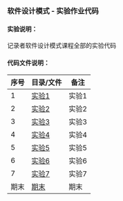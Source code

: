 ### 软件设计模式 - 实验作业代码

#### 实验说明：

记录者软件设计模式课程全部的实验代码

#### 代码文件说明：

| 序号 | 目录/文件 | 备注                       |
| ---- | --------- | -------------------------- |
| 1    | [实验1](/src/club/xiaoandx/experiment1) | 实验1 |
| 2    | [实验2](/src/club/xiaoandx/experiment2) | 实验2 |
| 3    | [实验3](/src/club/xiaoandx/experiment3) | 实验3 |
| 4    | [实验4](/src/club/xiaoandx/experiment4) | 实验4 |
| 5    | [实验5](/src/club/xiaoandx/experiment5) | 实验5 |
| 6    | [实验6](/src/club/xiaoandx/experiment6) | 实验6 |
| 7    | [实验7](/src/club/xiaoandx/experiment7) | 实验7 |
| 期末    | [期末](/src/club/xiaoandx/e/finalTopicSelection) | 期末 |


